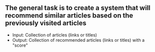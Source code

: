 ## The general task is to create a system that will recommend similar articles based on the previously visited articles

- Input: Collection of articles (links or titles)
- Output: Collection of recommended articles (links or titles) with a "score"

